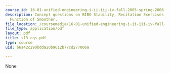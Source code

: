 ```yaml
---
course_id: 16-01-unified-engineering-i-ii-iii-iv-fall-2005-spring-2006
description: Concept questions on BIBO Stability, Recitation Exercises & Transfer
  Function of Smoother.
file_location: /coursemedia/16-01-unified-engineering-i-ii-iii-iv-fall-2005-spring-2006/b6a42c290bdda20b9612b77cd277006a_s13_cqs.pdf
file_type: application/pdf
layout: pdf
title: s13_cqs.pdf
type: course
uid: b6a42c290bdda20b9612b77cd277006a

---
```

None